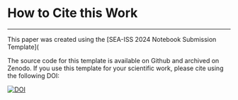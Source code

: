 # How to Cite this Work



-----------------
This paper was created using the [SEA-ISS 2024 Notebook Submission Template](

The source code for this template is available on Github and archived on Zenodo. If you use this template for your scientific work, please cite using the following DOI:

[![DOI](https://zenodo.org/badge/739166874.svg)](https://zenodo.org/doi/10.5281/zenodo.10499040)
